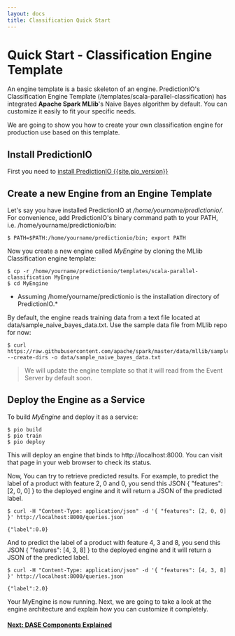 ```yaml
---
layout: docs
title: Classification Quick Start
---
```


# Quick Start - Classification Engine Template

An engine template is a basic skeleton of an engine. PredictionIO's Classification Engine Template (/templates/scala-parallel-classification) has integrated **Apache Spark MLlib**'s Naive Bayes algorithm by default.
 You can customize it easily to fit your specific needs.

We are going to show you how to create your own classification engine for production use based on this template.


## Install PredictionIO

First you need to [install PredictionIO {{site.pio_version}}]({{site.baseurl}}/install/)

## Create a new Engine from an Engine Template

Let's say you have installed PredictionIO at */home/yourname/predictionio/*.
For convenience, add PredictionIO's binary command path to your PATH, i.e. /home/yourname/predictionio/bin:

```
$ PATH=$PATH:/home/yourname/predictionio/bin; export PATH
```

Now you create a new engine called *MyEngine* by cloning the MLlib Classification engine template:

```
$ cp -r /home/yourname/predictionio/templates/scala-parallel-classification MyEngine
$ cd MyEngine
```
* Assuming /home/yourname/predictionio is the installation directory of PredictionIO.*

By default, the engine reads training data from a text file located at data/sample_naive_bayes_data.txt. Use the sample data file from MLlib repo for now:

```
$ curl https://raw.githubusercontent.com/apache/spark/master/data/mllib/sample_naive_bayes_data.txt --create-dirs -o data/sample_naive_bayes_data.txt
```

> We will update the engine template so that it will read from the Event Server by default soon.

## Deploy the Engine as a Service

To build *MyEngine* and deploy it as a service:

```
$ pio build
$ pio train
$ pio deploy
```

This will deploy an engine that binds to http://localhost:8000. You can visit that page in your web browser to check its status.

Now, You can try to retrieve predicted results.
For example, to predict the label of a product with feature 2, 0 and 0, you send this JSON { "features": [2, 0, 0] } to the deployed engine and it will return a JSON of the predicted label.

```
$ curl -H "Content-Type: application/json" -d '{ "features": [2, 0, 0] }' http://localhost:8000/queries.json

{"label":0.0}

```

And to predict the label of a product with feature 4, 3 and 8, you send this JSON { "features": [4, 3, 8] } to the deployed engine and it will return a JSON of the predicted label.

```
$ curl -H "Content-Type: application/json" -d '{ "features": [4, 3, 8] }' http://localhost:8000/queries.json

{"label":2.0}
```

Your MyEngine is now running. Next, we are going to take a look at the engine architecture and explain how you can customize it completely.

#### [Next: DASE Components Explained](../classification/dase.html)
